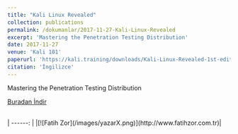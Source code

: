 ```yaml
---
title: "Kali Linux Revealed"
collection: publications
permalink: /dokumanlar/2017-11-27-Kali-Linux-Revealed
excerpt: 'Mastering the Penetration Testing Distribution'
date: 2017-11-27
venue: 'Kali 101'
paperurl: 'https://kali.training/downloads/Kali-Linux-Revealed-1st-edition.pdf'
citation: 'İngilizce'
---
```



Mastering the Penetration Testing Distribution

[Buradan İndir](https://kali.training/downloads/Kali-Linux-Revealed-1st-edition.pdf)

<br>
| ------: |
|[![Fatih Zor](/images/yazarX.png)](http://www.fatihzor.com.tr)|

